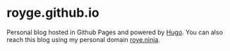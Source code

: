 # royge.github.io

Personal blog hosted in Github Pages and powered by [Hugo](https://gohugo.io/). You can also reach this blog using my personal domain [roye.ninja](http://roye.ninja).
